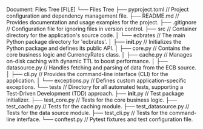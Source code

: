 Document: Files Tree [FILE]
  └── Files Tree
      ├── pyproject.toml                          // Project configuration and dependency management file.
      ├── README.md                               // Provides documentation and usage examples for the project.
      ├── .gitignore                              // Configuration file for ignoring files in version control.
      ├── src                                     // Container directory for the application's source code.
      │   └── ecbrates                            // The main Python package directory for 'ecbrates'.
      │       ├── __init__.py                     // Initializes the Python package and defines its public API.
      │       ├── core.py                         // Contains the core business logic and CurrencyRates class.
      │       ├── cache.py                        // Manages on-disk caching with dynamic TTL to boost performance.
      │       ├── datasource.py                   // Handles fetching and parsing of data from the ECB source.
      │       ├── cli.py                          // Provides the command-line interface (CLI) for the application.
      │       └── exceptions.py                   // Defines custom application-specific exceptions.
      └── tests                                   // Directory for all automated tests, supporting a Test-Driven Development (TDD) approach.
          ├── __init__.py                         // Test package initializer.
          ├── test_core.py                        // Tests for the core business logic.
          ├── test_cache.py                       // Tests for the caching module.
          ├── test_datasource.py                  // Tests for the data source module.
          ├── test_cli.py                         // Tests for the command-line interface.
          └── conftest.py                         // Pytest fixtures and test configuration file.